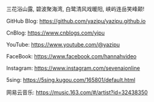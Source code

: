 三花浴山露, 碧波聚海湾, 白鹭清风戏暖阳, 峡屿连岳笑峰颠!

GitHub Blog: https://github.com/yazipu/yazipu.github.io

CnBlog: https://www.cnblogs.com/yipu

YouTube: https://www.youtube.com/@yazipu

FaceBook: https://www.facebook.com/hannahvideo

Instagram: https://www.instagram.com/sevenaionline

5sing: https://5sing.kugou.com/165801/default.html

网易云音乐: https://music.163.com/#/artist?id=32438350
